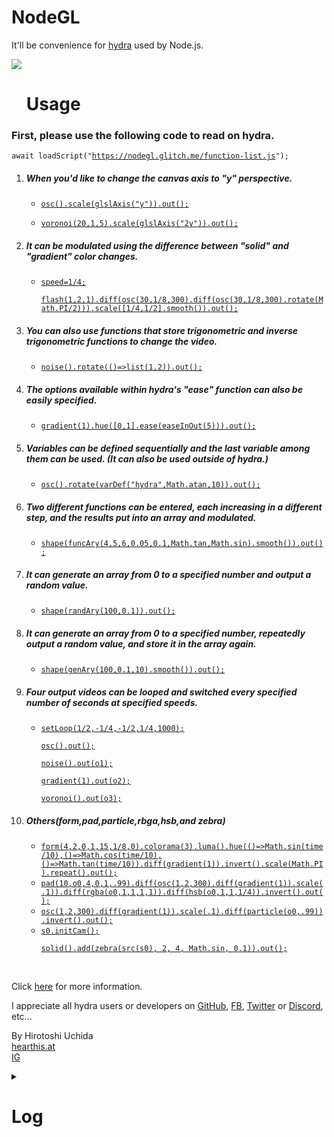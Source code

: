 # NodeGL
<p>It'll be convenience for <a href="https://hydra.ojack.xyz">hydra</a> used by Node.js.</p>
<img src="https://cdn.glitch.me/project-avatar/efd0d1ad-4977-47ea-a2d9-9ce05d4c70fa.png?2023-02-10T14:36:52.526Z"/>
<br>
<ul><h1>Usage</h1></ul>
<h3>First, please use the following code to read on hydra.</h3>
<code>await loadScript("<a href="https://nodegl.glitch.me/function-list.js">https://nodegl.glitch.me/function-list.js</a>");</code>
<ol><li><h5>When you'd like to change the canvas axis to "y" perspective.</h5></li>
<ul><li><code><a href="https://hydra.ojack.xyz/?code=YXdhaXQlMjBsb2FkU2NyaXB0KCUyMmh0dHBzJTNBJTJGJTJGbm9kZWdsLmdsaXRjaC5tZSUyRmZ1bmN0aW9uLWxpc3QuanMlMjIpJTNCJTBBb3NjKCkuc2NhbGUoZ2xzbEF4aXMoJTIyeSUyMikpLm91dCgpJTNC">osc().scale(glslAxis("y")).out();</a></code></li></ul>
<ul><li><code><a href="https://hydra.ojack.xyz/?code=YXdhaXQlMjBsb2FkU2NyaXB0KCUyMmh0dHBzJTNBJTJGJTJGbm9kZWdsLmdsaXRjaC5tZSUyRmZ1bmN0aW9uLWxpc3QuanMlMjIpJTNCJTBBdm9yb25vaSgyMCUyQzElMkM1KS5zY2FsZShnbHNsQXhpcyglMjIyeSUyMikpLm91dCgpJTNC">voronoi(20,1,5).scale(glslAxis("2y")).out();</a></code></li></ul>
<li><h5>It can be modulated using the difference between "solid" and "gradient" color changes.</h5></li>
<ul><li><code><a href="https://hydra.ojack.xyz/?code=YXdhaXQlMjBsb2FkU2NyaXB0KCUyMmh0dHBzJTNBJTJGJTJGbm9kZWdsLmdsaXRjaC5tZSUyRmZ1bmN0aW9uLWxpc3QuanMlMjIpJTNCJTBBc3BlZWQlM0QxJTJGNCUzQiUwQWZsYXNoKDElMkMyJTJDMSkuZGlmZihvc2MoMzAlMkMxJTJGOCUyQzMwMCkuZGlmZihvc2MoMzAlMkMxJTJGOCUyQzMwMCkucm90YXRlKE1hdGguUEklMkYyKSkpLnNjYWxlKCU1QjElMkY0JTJDMSUyRjIlNUQuc21vb3RoKCkpLm91dCgpJTNC">speed=1/4;
<br>flash(1,2,1).diff(osc(30,1/8,300).diff(osc(30,1/8,300).rotate(Math.PI/2))).scale([1/4,1/2].smooth()).out();</a></code></li></ul>
<li><h5>You can also use functions that store trigonometric and inverse trigonometric functions to change the video.</h5></li>
<ul><li><code><a href="https://hydra.ojack.xyz/?code=YXdhaXQlMjBsb2FkU2NyaXB0KCUyMmh0dHBzJTNBJTJGJTJGbm9kZWdsLmdsaXRjaC5tZSUyRmZ1bmN0aW9uLWxpc3QuanMlMjIpJTNCJTBBbm9pc2UoKS5yb3RhdGUoKCklM0QlM0VsaXN0KDElMkMyKSkub3V0KCklM0I%3D">noise().rotate(()=>list(1,2)).out();</a></code></li></ul>
<li><h5>The options available within hydra's "ease" function can also be easily specified.</h5></li>
<ul><li><code><a href="https://hydra.ojack.xyz/?code=YXdhaXQlMjBsb2FkU2NyaXB0KCUyMmh0dHBzJTNBJTJGJTJGbm9kZWdsLmdsaXRjaC5tZSUyRmZ1bmN0aW9uLWxpc3QuanMlMjIpJTNCJTBBZ3JhZGllbnQoMSkuaHVlKCU1QjAlMkMxJTVELmVhc2UoZWFzZUluT3V0KDUpKSkub3V0KCklM0I%3D">gradient(1).hue([0,1].ease(easeInOut(5))).out();</a></code></li></ul>
<li><h5>Variables can be defined sequentially and the last variable among them can be used. (It can also be used outside of hydra.)</h5></li>
<ul><li><code><a href="https://hydra.ojack.xyz/?code=YXdhaXQlMjBsb2FkU2NyaXB0KCUyMmh0dHBzJTNBJTJGJTJGbm9kZWdsLmdsaXRjaC5tZSUyRmZ1bmN0aW9uLWxpc3QuanMlMjIpJTNCJTBBb3NjKCkucm90YXRlKHZhckRlZiglMjJoeWRyYSUyMiUyQ01hdGguYXRhbiUyQzEwKSkub3V0KCklM0I%3D">osc().rotate(varDef("hydra",Math.atan,10)).out();</a></code></li></ul>
<li><h5>Two different functions can be entered, each increasing in a different step, and the results put into an array and modulated.</h5></li>
<ul><li><code><a href="https://hydra.ojack.xyz/?code=YXdhaXQlMjBsb2FkU2NyaXB0KCUyMmh0dHBzJTNBJTJGJTJGbm9kZWdsLmdsaXRjaC5tZSUyRmZ1bmN0aW9uLWxpc3QuanMlMjIpJTNCJTBBc2hhcGUoZnVuY0FyeSg0JTJDNSUyQzYlMkMwLjA1JTJDMC4xJTJDTWF0aC50YW4lMkNNYXRoLnNpbikuc21vb3RoKCkpLm91dCgpJTNC">shape(funcAry(4,5,6,0.05,0.1,Math.tan,Math.sin).smooth()).out();</a></code></li></ul>
<li><h5>It can generate an array from 0 to a specified number and output a random value.</h5></li>
<ul><li><code><a href="https://hydra.ojack.xyz/?code=YXdhaXQlMjBsb2FkU2NyaXB0KCUyMmh0dHBzJTNBJTJGJTJGbm9kZWdsLmdsaXRjaC5tZSUyRmZ1bmN0aW9uLWxpc3QuanMlMjIpJTNCJTBBc2hhcGUocmFuZEFyeSgxMDAlMkMwLjEpKS5vdXQoKSUzQg%3D%3D">shape(randAry(100,0.1)).out();</a></code></li></ul>
<li><h5>It can generate an array from 0 to a specified number, repeatedly output a random value, and store it in the array again.</h5></li>
<ul><li><code><a href="https://hydra.ojack.xyz/?code=YXdhaXQlMjBsb2FkU2NyaXB0KCUyMmh0dHBzJTNBJTJGJTJGbm9kZWdsLmdsaXRjaC5tZSUyRmZ1bmN0aW9uLWxpc3QuanMlMjIpJTNCJTBBc2hhcGUoZ2VuQXJ5KDEwMCUyQzAuMSUyQzEwKS5zbW9vdGgoKSkub3V0KCklM0I%3D">shape(genAry(100,0.1,10).smooth()).out();</a></code></li></ul>
<li><h5>Four output videos can be looped and switched every specified number of seconds at specified speeds.</h5></li>
<ul><li><code><a href="https://hydra.ojack.xyz/?code=YXdhaXQlMjBsb2FkU2NyaXB0KCUyMmh0dHBzJTNBJTJGJTJGbm9kZWdsLmdsaXRjaC5tZSUyRmZ1bmN0aW9uLWxpc3QuanMlMjIpJTNCJTBBc2V0TG9vcCgxJTJGMiUyQy0xJTJGNCUyQy0xJTJGMiUyQzElMkY0JTJDMTAwMCklM0IlMEFvc2MoKS5vdXQoKSUzQiUwQW5vaXNlKCkub3V0KG8xKSUzQiUwQWdyYWRpZW50KDEpLm91dChvMiklM0IlMEF2b3Jvbm9pKCkub3V0KG8zKSUzQg%3D%3D">setLoop(1/2,-1/4,-1/2,1/4,1000);
<br>osc().out();
<br>noise().out(o1);
<br>gradient(1).out(o2);
<br>voronoi().out(o3);</a></code></li></ul>
<li><h5>Others(form,pad,particle,rbga,hsb,and zebra)</h5></li>
<ul><li><code><a href="https://hydra.ojack.xyz/?sketch_id=Y27ApIAcbfmAlojw">form(4,2,0,1,15,1/8,0).colorama(3).luma().hue(()=>Math.sin(time/10),()=>Math.cos(time/10),()=>Math.tan(time/10)).diff(gradient(1)).invert().scale(Math.PI).repeat().out();</a></code></li>
<li><code><a href="https://hydra.ojack.xyz/?code=YXdhaXQlMjBsb2FkU2NyaXB0KCUyMmh0dHBzJTNBJTJGJTJGbm9kZWdsLmdsaXRjaC5tZSUyRmZ1bmN0aW9uLWxpc3QuanMlMjIpJTBBcGFkKDEwJTJDbzAlMkM0JTJDMCUyQzElMkMuOTkpLmRpZmYob3NjKDElMkMyJTJDMzAwKS5kaWZmKGdyYWRpZW50KDEpKS5zY2FsZSguMSkpLmRpZmYocmdiYShvMCUyQzElMkMxJTJDMSUyQzEpKS5kaWZmKGhzYihvMCUyQzElMkMxJTJDMSUyRjQpKS5pbnZlcnQoKS5vdXQoKSUzQg%3D%3D">pad(10,o0,4,0,1,.99).diff(osc(1,2,300).diff(gradient(1)).scale(.1)).diff(rgba(o0,1,1,1,1)).diff(hsb(o0,1,1,1/4)).invert().out();</a></code></li>
<li><code><a href="https://hydra.ojack.xyz/?code=YXdhaXQlMjBsb2FkU2NyaXB0KCUyMmh0dHBzJTNBJTJGJTJGbm9kZWdsLmdsaXRjaC5tZSUyRmZ1bmN0aW9uLWxpc3QuanMlMjIpJTBBb3NjKDElMkMyJTJDMzAwKS5kaWZmKGdyYWRpZW50KDEpKS5zY2FsZSguMSkuZGlmZihwYXJ0aWNsZShvMCUyQy45OSkpLmludmVydCgpLm91dCgpJTNC">osc(1,2,300).diff(gradient(1)).scale(.1).diff(particle(o0,.99)).invert().out();</a></code></li>
<li><code><a href="https://hydra.ojack.xyz/?code=YXdhaXQlMjBsb2FkU2NyaXB0KCUyMmh0dHBzJTNBJTJGJTJGbm9kZWdsLmdsaXRjaC5tZSUyRmZ1bmN0aW9uLWxpc3QuanMlMjIpJTBBczAuaW5pdENhbSgpJTNCJTBBc29saWQoKS5hZGQoemVicmEoc3JjKHMwKSUyQyUyMDIlMkMlMjA0JTJDJTIwTWF0aC5zaW4lMkMlMjAwLjEpKS5vdXQoKSUzQg%3D%3D">s0.initCam();
<br>solid().add(zebra(src(s0), 2, 4, Math.sin, 0.1)).out();</a></code></li></ul>
</ol>
<br>
<p>Click <a href="https://nodegl.glitch.me/function-list.js">here</a> for more information.</p>
<p>I appreciate all hydra users or developers on <a href="https://github.com/hydra-synth">GitHub</a>, <a href="https://www.facebook.com/groups/1084288351771117/">FB</a>, <a href="https://twitter.com/hydra_patterns">Twitter</a> or <a href="https://discord.gg/Mv9kXwtwVH">Discord</a>, etc...</p>
<p>By Hirotoshi Uchida<br><a href="https://hearthis.at/hirotoshi-uchida-2nd/">hearthis.at</a><br><a href="https://www.instagram.com/hirotoshiuchida/">IG</a></p>
<details><summary><h1>Log</h1></summary>
<h2>First commited as "NodeBook"</h2>
<p>on Jan 19th, 2023.</p>
<h2>Released the newest</h2>
<p>on Mar 12th, 2023.</p>
<h6><a href="https://github.com/Uchida16104/NodeGL/commits/main/README.md">Show more</a></h6></details>
